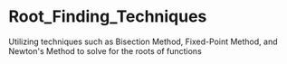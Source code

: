 # Root_Finding_Techniques
Utilizing techniques such as Bisection Method, Fixed-Point Method, and Newton's Method to solve for the roots of functions
